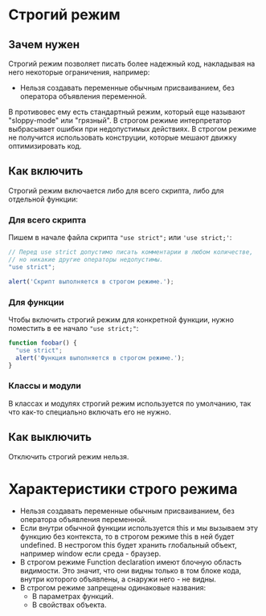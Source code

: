 # Строгий режим

## Зачем нужен

Строгий режим позволяет писать более надежный код, накладывая на него некоторые ограничения, например:

* Нельзя создавать переменные обычным присваиванием, без оператора объявления переменной.

В противовес ему есть стандартный режим, который еще называют "sloppy-mode" или "грязный". В строгом режиме интерпретатор выбрасывает ошибки при недопустимых действиях. В строгом режиме не получится использовать конструции, которые мешают движку оптимизировать код.

## Как включить

Строгий режим включается либо для всего скрипта, либо для отдельной функции:

### Для всего скрипта

Пишем в начале файла скрипта `"use strict";` или `'use strict;'`:

```javascript
// Перед use strict допустимо писать комментарии в любом количестве,
// но никакие другие операторы недопустимы.
"use strict";

alert('Скрипт выполняется в строгом режиме.');
```

### Для функции

Чтобы включить строгий режим для конкретной функции, нужно поместить в ее начало `"use strict;"`:

```javascript
function foobar() {
  "use strict";
  alert('Функция выполняется в строгом режиме.');
}
```



### Классы и модули

В классах и модулях строгий режим используется по умолчанию, так что как-то специально включать его не нужно.

## Как выключить

Отключить строгий режим нельзя.



# Характеристики строго режима

* Нельзя создавать переменные обычным присваиванием, без оператора объявления переменной.
* Если внутри обычной функции используется this и мы вызываем эту функцию без контекста, то в строгом режиме this в ней будет undefined. В нестрогом this будет хранить глобальный объект, например window если среда - браузер.
* В строгом режиме Function declaration имеют блочную область видимости. Это значит, что они видны только в том блоке кода, внутри которого объявлены, а снаружи него - не видны.
* В строгом режиме запрещены одинаковые названия:
  * В параметрах функций.
  * В свойствах объекта.
